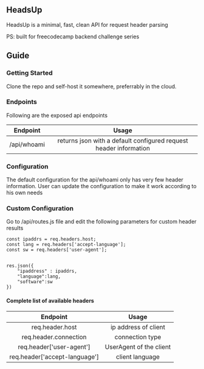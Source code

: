 ## HeadsUp

HeadsUp is a minimal, fast, clean API for request header parsing

PS: built for freecodecamp backend challenge series

## Guide

### Getting Started
Clone the repo and self-host it somewhere, preferrably in the cloud.

### Endpoints 
Following are the exposed api endpoints


| Endpoint | Usage 
| :---:   | :---: 
| /api/whoami | returns json with a default configured request header information


### Configuration
The default configuration for the api/whoami
only has very few header information.
User can update the configuration to make it work according to his own needs

### Custom Configuration

Go to /api/routes.js file and edit the following parameters for custom header results



    const ipaddrs = req.headers.host;
    const lang = req.headers['accept-language'];
    const sw = req.headers['user-agent'];


    res.json({
        "ipaddress" : ipaddrs,
        "language":lang,
        "software":sw
    })

#### Complete list of available headers
| Endpoint | Usage 
| :---:   | :---: 
| req.header.host | ip address of client
| req.header.connection | connection type
| req.header['user-agent'] | UserAgent of the client
| req.header['accept-language'] | client language


<!-- 
{
  host: 'localhost:3000',
  connection: 'keep-alive',
  'sec-ch-ua': '"Brave";v="117", "Not;A=Brand";v="8", "Chromium";v="117"',
  'sec-ch-ua-mobile': '?0',
  'sec-ch-ua-platform': '"Linux"',
  'upgrade-insecure-requests': '1',
  'user-agent': 'Mozilla/5.0 (X11; Linux x86_64) AppleWebKit/537.36 (KHTML, like Gecko) Chrome/117.0.0.0 Safari/537.36',
  accept: 'text/html,application/xhtml+xml,application/xml;q=0.9,image/avif,image/webp,image/apng,*/*;q=0.8',
  'sec-gpc': '1',
  'accept-language': 'en-GB,en',
  'sec-fetch-site': 'none',
  'sec-fetch-mode': 'navigate',
  'sec-fetch-user': '?1',
  'sec-fetch-dest': 'document',
  'accept-encoding': 'gzip, deflate, br',
  'if-none-match': 'W/"a7-2oJ/JfOqiBW5+6g5PpUyTichQnA"'
} -->
